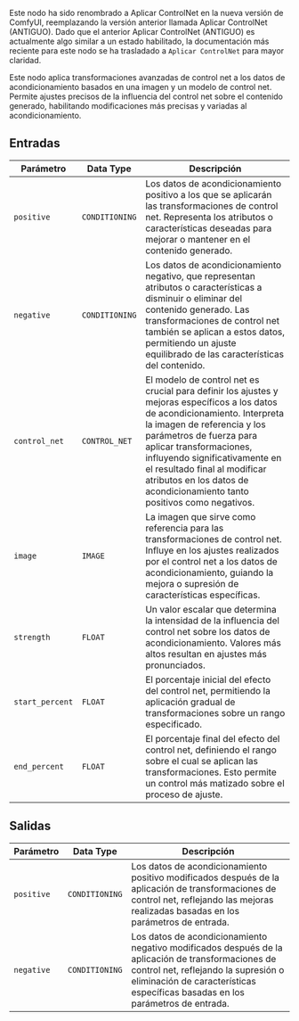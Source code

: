 Este nodo ha sido renombrado a Aplicar ControlNet en la nueva versión de ComfyUI, reemplazando la versión anterior llamada Aplicar ControlNet (ANTIGUO). Dado que el anterior Aplicar ControlNet (ANTIGUO) es actualmente algo similar a un estado habilitado, la documentación más reciente para este nodo se ha trasladado a `Aplicar ControlNet` para mayor claridad.

Este nodo aplica transformaciones avanzadas de control net a los datos de acondicionamiento basados en una imagen y un modelo de control net. Permite ajustes precisos de la influencia del control net sobre el contenido generado, habilitando modificaciones más precisas y variadas al acondicionamiento.

## Entradas

| Parámetro | Data Type | Descripción |
|-----------|-------------|-------------|
| `positive` | `CONDITIONING` | Los datos de acondicionamiento positivo a los que se aplicarán las transformaciones de control net. Representa los atributos o características deseadas para mejorar o mantener en el contenido generado. |
| `negative` | `CONDITIONING` | Los datos de acondicionamiento negativo, que representan atributos o características a disminuir o eliminar del contenido generado. Las transformaciones de control net también se aplican a estos datos, permitiendo un ajuste equilibrado de las características del contenido. |
| `control_net` | `CONTROL_NET` | El modelo de control net es crucial para definir los ajustes y mejoras específicos a los datos de acondicionamiento. Interpreta la imagen de referencia y los parámetros de fuerza para aplicar transformaciones, influyendo significativamente en el resultado final al modificar atributos en los datos de acondicionamiento tanto positivos como negativos. |
| `image` | `IMAGE` | La imagen que sirve como referencia para las transformaciones de control net. Influye en los ajustes realizados por el control net a los datos de acondicionamiento, guiando la mejora o supresión de características específicas. |
| `strength` | `FLOAT` | Un valor escalar que determina la intensidad de la influencia del control net sobre los datos de acondicionamiento. Valores más altos resultan en ajustes más pronunciados. |
| `start_percent` | `FLOAT` | El porcentaje inicial del efecto del control net, permitiendo la aplicación gradual de transformaciones sobre un rango especificado. |
| `end_percent` | `FLOAT` | El porcentaje final del efecto del control net, definiendo el rango sobre el cual se aplican las transformaciones. Esto permite un control más matizado sobre el proceso de ajuste. |

## Salidas

| Parámetro | Data Type | Descripción |
|-----------|-------------|-------------|
| `positive` | `CONDITIONING` | Los datos de acondicionamiento positivo modificados después de la aplicación de transformaciones de control net, reflejando las mejoras realizadas basadas en los parámetros de entrada. |
| `negative` | `CONDITIONING` | Los datos de acondicionamiento negativo modificados después de la aplicación de transformaciones de control net, reflejando la supresión o eliminación de características específicas basadas en los parámetros de entrada. |
